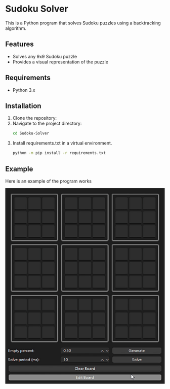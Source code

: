# Sudoku Solver

This is a Python program that solves Sudoku puzzles using a backtracking algorithm.

## Features

- Solves any 9x9 Sudoku puzzle
- Provides a visual representation of the puzzle

## Requirements

- Python 3.x

## Installation

1. Clone the repository:
2. Navigate to the project directory:
    ```bash
    cd Sudoku-Solver
    ```
3. Install requirements.txt in a virtual environment. 
    ```bash
    python -m pip install -r requirements.txt
    ```



## Example

Here is an example of the program works

![Sudoku-Solver](https://github.com/howardliao0211/Sudoku-Solver/blob/main/resources/demo.gif)


